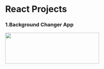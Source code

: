 # React Projects

<h3>1.Background Changer App</h3>
   <img src="https://github.com/priyanka2619/REACT-PROJECT/assets/74972482/9e774410-ca97-43f4-9711-4295bb0d17e0" width="300px" height="100px">



